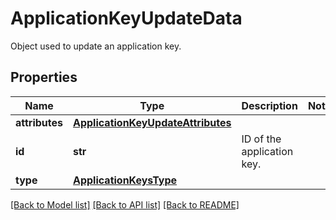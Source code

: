 # ApplicationKeyUpdateData

Object used to update an application key.

## Properties
Name | Type | Description | Notes
------------ | ------------- | ------------- | -------------
**attributes** | [**ApplicationKeyUpdateAttributes**](ApplicationKeyUpdateAttributes.md) |  | 
**id** | **str** | ID of the application key. | 
**type** | [**ApplicationKeysType**](ApplicationKeysType.md) |  | 

[[Back to Model list]](README.md#documentation-for-models) [[Back to API list]](README.md#documentation-for-api-endpoints) [[Back to README]](README.md)


